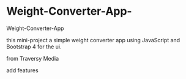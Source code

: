 # Weight-Converter-App-
Weight-Converter-App 


this mini-project a simple weight converter app using JavaScript and Bootstrap 4 for the ui. 

from Traversy Media

add features

